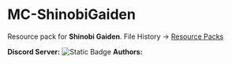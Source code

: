 # MC-ShinobiGaiden

Resource pack for **Shinobi Gaiden**. File History → [Resource Packs](https://github.com/NingyMD/MC-ShinobiGaiden/tree/main/ResourcePacks)

**Discord Server:** ![Static Badge](https://img.shields.io/badge/ShinobiGaiden-gray?style=flat&logo=discord&logoColor=5662f6&link=http%3A%2F%2Fdiscord.gg%2Fshinobigaiden)
**Authors:** 
